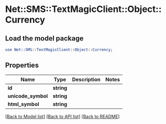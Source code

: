 # Net::SMS::TextMagicClient::Object::Currency

## Load the model package
```perl
use Net::SMS::TextMagicClient::Object::Currency;
```

## Properties
Name | Type | Description | Notes
------------ | ------------- | ------------- | -------------
**id** | **string** |  | 
**unicode_symbol** | **string** |  | 
**html_symbol** | **string** |  | 

[[Back to Model list]](../README.md#documentation-for-models) [[Back to API list]](../README.md#documentation-for-api-endpoints) [[Back to README]](../README.md)


